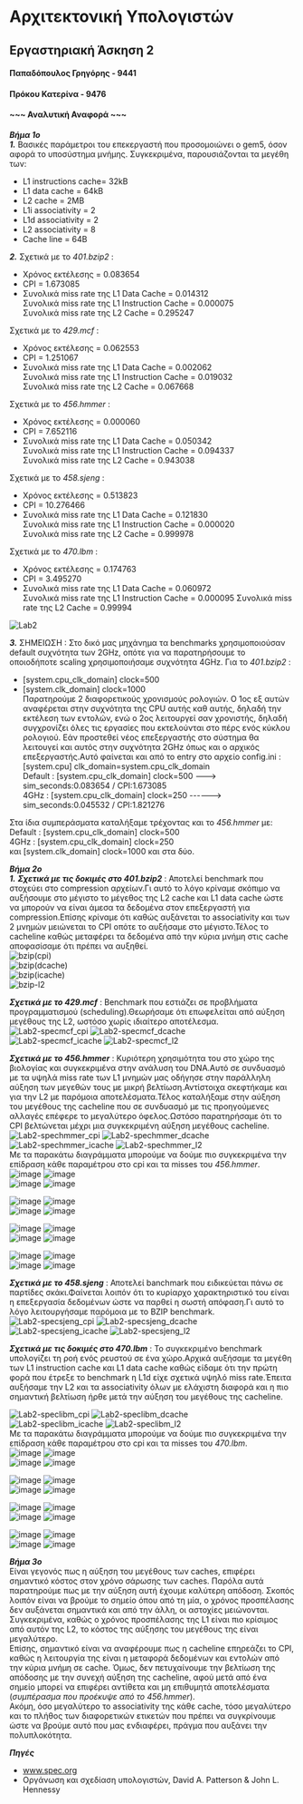 # Αρχιτεκτονική Υπολογιστών 
## Εργαστηριακή Άσκηση 2
#### Παπαδόπουλος Γρηγόρης - 9441
#### Πρόκου Κατερίνα - 9476
#### ~~~ Αναλυτική Αναφορά ~~~   
***Βήμα 1ο***  
***_1._*** Βασικές παράμετροι του επεκεργαστή που προσομοιώνει ο gem5, όσον αφορά το υποσύστημα μνήμης. Συγκεκριμένα, παρουσιάζονται τα μεγέθη των:  
* L1 instructions cache= 32kB
* L1 data cache = 64kB
* L2 cache = 2MB
* L1i associativity = 2
* L1d associativity = 2
* L2 associativity = 8
* Cache line = 64B

***_2._***  Σχετικά με το _401.bzip2_ :  
* Χρόνος εκτέλεσης = 0.083654  
* CPI = 1.673085   
* Συνολικά miss rate της L1 Data Cache = 0.014312  
Συνολικά miss rate της L1 Instruction Cache = 0.000075  
Συνολικά miss rate της L2 Cache = 0.295247  

Σχετικά με το _429.mcf_ :  
* Χρόνος εκτέλεσης = 0.062553  
* CPI = 1.251067    
* Συνολικά miss rate της L1 Data Cache = 0.002062  
Συνολικά miss rate της L1 Instruction Cache = 0.019032   
Συνολικά miss rate της L2 Cache = 0.067668  

Σχετικά με το _456.hmmer_ :  
* Χρόνος εκτέλεσης =  0.000060    
* CPI = 7.652116   
* Συνολικά miss rate της L1 Data Cache = 0.050342      
Συνολικά miss rate της L1 Instruction Cache = 0.094337      
Συνολικά miss rate της L2 Cache = 0.943038    

Σχετικά με το _458.sjeng_ :  
* Χρόνος εκτέλεσης = 0.513823     
* CPI = 10.276466    
* Συνολικά miss rate της L1 Data Cache = 0.121830  
Συνολικά miss rate της L1 Instruction Cache = 0.000020    
Συνολικά miss rate της L2 Cache = 0.999978  

Σχετικά με το _470.lbm_ :   
* Χρόνος εκτέλεσης = 0.174763  
* CPI = 3.495270   
* Συνολικά miss rate της L1 Data Cache = 0.060972      
Συνολικά miss rate της L1 Instruction Cache = 0.000095
Συνολικά miss rate της L2 Cache = 0.99994  

![Lab2](https://user-images.githubusercontent.com/58628111/101346360-1776b100-3891-11eb-8eb2-e904205d2ed0.png)  


***_3._*** ΣΗΜΕΙΩΣΗ : Στο δικό μας μηχάνημα τα benchmarks χρησιμοποιούσαν default συχνότητα των 2GHz, οπότε για να παρατηρήσουμε το οποιοδήποτε scaling χρησιμοποιήσαμε συχνότητα 4GHz. Για το _401.bzip2_ :  
* [system.cpu_clk_domain] clock=500  
* [system.clk_domain] clock=1000  
Παρατηρούμε 2 διαφορετικούς χρονισμούς ρολογιών. Ο 1ος εξ αυτών αναφέρεται στην συχνότητα της CPU αυτής καθ αυτής, δηλαδή την εκτέλεση των εντολών, ενώ ο 2ος λειτουργεί σαν χρονιστής, δηλαδή συγχρονίζει όλες τις εργασίες που εκτελούνται στο πέρς ενός κύκλου ρολογιού. Εάν προστεθεί νέος επεξεργαστής στο σύστημα θα λειτουγεί και αυτός στην συχνότητα 2GHz όπως και ο αρχικός επεξεργαστής.Αυτό φαίνεται και από το entry στο αρχείο config.ini :  
[system.cpu] clk_domain=system.cpu_clk_domain   
Default : [system.cpu_clk_domain] clock=500  --->  sim_seconds:0.083654 / CPI:1.673085  
4GHz : [system.cpu_clk_domain] clock=250  ------>  sim_seconds:0.045532 / CPI:1.821276  

Στα ίδια συμπεράσματα καταλήξαμε τρέχοντας και το _456.hmmer_ με:  
Default : [system.cpu_clk_domain] clock=500  
4GHz : [system.cpu_clk_domain] clock=250  
και [system.clk_domain] clock=1000 και στα δύο.  

***Βήμα 2ο***  
***_1._***  ***Σχετικά με τις δοκιμές στο _401.bzip2_*** : Αποτελεί benchmark που στοχεύει στο compression αρχείων.Γι αυτό το λόγο κρίναμε σκόπιμο να αυξήσουμε στο μέγιστο το μέγεθος της L2 cache και L1 data cache ώστε να μπορούν να είναι άμεσα τα δεδομένα στον επεξεργαστή για compression.Επίσης κρίναμε ότι καθώς αυξάνεται το associativity και των 2 μνημών μειώνεται το CPI οπότε το αυξήσαμε στο μέγιστο.Τέλος το cacheline καθώς μεταφέρει τα δεδομένα από την κύρια μνήμη στις cache αποφασίσαμε ότι πρέπει να αυξηθεί.  
![bzip(cpi)](https://user-images.githubusercontent.com/58628111/101296299-4ce8b380-382b-11eb-9255-9e5f589ee774.png)  
![bzip(dcache)](https://user-images.githubusercontent.com/58628111/101296303-4fe3a400-382b-11eb-9621-d5ecf16438fb.png)  
![bzip(icache)](https://user-images.githubusercontent.com/58628111/101296304-5245fe00-382b-11eb-8566-3af4b4133942.png)  
![bzip-l2](https://user-images.githubusercontent.com/58628111/101296305-540fc180-382b-11eb-9eaf-ea6849039fc8.png)  

***Σχετικά με το _429.mcf_*** : Benchmark που εστιάζει σε προβλήματα προγραμματισμού (scheduling).Θεωρήσαμε ότι επωφελείται από αύξηση μεγέθους της L2, ωστόσο χωρίς ιδιαίτερο αποτέλεσμα.  
![Lab2-specmcf_cpi](https://user-images.githubusercontent.com/58628111/101356573-f0c07680-38a0-11eb-8787-6ae4dd8b7d95.png)  ![Lab2-specmcf_dcache](https://user-images.githubusercontent.com/58628111/101356581-f4ec9400-38a0-11eb-9742-906c4afa5da7.png)  
![Lab2-specmcf_icache](https://user-images.githubusercontent.com/58628111/101356586-f74eee00-38a0-11eb-9623-7bd695619aa5.png)  ![Lab2-specmcf_l2](https://user-images.githubusercontent.com/58628111/101356599-fc13a200-38a0-11eb-8d22-6d72c171bc2c.png)  


***Σχετικά με το _456.hmmer_*** : Κυριότερη χρησιμότητα του στο χώρο της βιολογίας και συγκεκριμένα στην ανάλυση του DNA.Αυτό σε συνδυασμό με τα υψηλά miss rate των L1 μνημών μας οδήγησε στην παράλληλη αύξηση των μεγεθών τους με μικρή βελτίωση.Αντίστοιχα σκεφτήκαμε και για την L2 με παρόμοια αποτελέσματα.Τέλος καταλήξαμε στην αύξηση του μεγέθους της cacheline που σε συνδυασμό με τις προηγούμενες αλλαγές επέφερε το μεγαλύτερο όφελος.Ωστόσο παρατηρήσαμε ότι το CPI βελτώνεται μέχρι μια συγκεκριμένη αύξηση μεγέθους cacheline.    
![Lab2-spechmmer_cpi](https://user-images.githubusercontent.com/58628111/101347311-8ef91000-3892-11eb-815f-ad04d0145a8e.png)  ![Lab2-spechmmer_dcache](https://user-images.githubusercontent.com/58628111/101347318-90c2d380-3892-11eb-8626-c310a83c827b.png)
![Lab2-spechmmer_icache](https://user-images.githubusercontent.com/58628111/101347325-94eef100-3892-11eb-9b22-683971168ed7.png)  ![Lab2-spechmmer_l2](https://user-images.githubusercontent.com/58628111/101347332-96b8b480-3892-11eb-9dfd-20ceb8f30d5e.png)   
Με τα παρακάτω διαγράμματα μπορούμε να δούμε πιο συγκεκριμένα την επίδραση κάθε παραμέτρου στο cpi και τα misses του _456.hmmer_.    
![image](https://user-images.githubusercontent.com/58628111/101842062-ef68a580-3b4f-11eb-9088-53f763fba7f0.png) ![image](https://user-images.githubusercontent.com/58628111/101842074-f42d5980-3b4f-11eb-8665-ad4f93940270.png)   
![image](https://user-images.githubusercontent.com/58628111/101842289-643bdf80-3b50-11eb-96da-b7f27fa46be3.png) ![image](https://user-images.githubusercontent.com/58628111/101842302-6aca5700-3b50-11eb-982d-b0d8a70869cb.png)   

![image](https://user-images.githubusercontent.com/58628111/101842515-e0362780-3b50-11eb-8e29-53a7667d173d.png) ![image](https://user-images.githubusercontent.com/58628111/101842522-e4fadb80-3b50-11eb-8635-70c23da5f517.png)   
![image](https://user-images.githubusercontent.com/58628111/101842529-e926f900-3b50-11eb-9420-44eeb23bbc26.png) ![image](https://user-images.githubusercontent.com/58628111/101842537-ee844380-3b50-11eb-8955-f2fcc8b0376f.png)    

![image](https://user-images.githubusercontent.com/58628111/101842932-ccd78c00-3b51-11eb-8fa0-027e881b0e0a.png) ![image](https://user-images.githubusercontent.com/58628111/101842941-d3660380-3b51-11eb-834c-c2a00d64010f.png)   
![image](https://user-images.githubusercontent.com/58628111/101842948-d6f98a80-3b51-11eb-8cfa-532797710a22.png) ![image](https://user-images.githubusercontent.com/58628111/101842954-d9f47b00-3b51-11eb-8693-5274a9c667db.png)   

![image](https://user-images.githubusercontent.com/58628111/101842849-969a0c80-3b51-11eb-9313-37e30a339680.png) ![image](https://user-images.githubusercontent.com/58628111/101842856-9994fd00-3b51-11eb-8611-cf4820eb200e.png)   
![image](https://user-images.githubusercontent.com/58628111/101842862-9c8fed80-3b51-11eb-9cc4-44525a1fd89c.png) ![image](https://user-images.githubusercontent.com/58628111/101842865-9ef24780-3b51-11eb-8700-b6e6c41d1a70.png)    

***Σχετικά με το _458.sjeng_*** : Αποτελεί banchmark που ειδικεύεται πάνω σε παρτίδες σκάκι.Φαίνεται λοιπόν ότι το κυρίαρχο χαρακτηριστικό του είναι η επεξεργασία δεδομένων ώστε να παρθεί η σωστή απόφαση.Γι αυτό το λόγο λειτουργήσαμε παρόμοια με το BZIP benchmark.   
![Lab2-specsjeng_cpi](https://user-images.githubusercontent.com/58628111/101296393-f29c2280-382b-11eb-9906-ffbb5c9fd0e5.png)  ![Lab2-specsjeng_dcache](https://user-images.githubusercontent.com/58628111/101296395-f465e600-382b-11eb-9271-13fe021e720b.png)  
![Lab2-specsjeng_icache](https://user-images.githubusercontent.com/58628111/101296397-f62fa980-382b-11eb-8cdd-fb1f50f887d1.png)  ![Lab2-specsjeng_l2](https://user-images.githubusercontent.com/58628111/101296400-f92a9a00-382b-11eb-8e99-6c095ced9c7c.png)  

***Σχετικά με τις δοκιμές στο _470.lbm_*** : Το συγκεκριμένο benchmark υπολογίζει τη ροή ενός ρευστού σε ένα χώρο.Αρχικά αυξήσαμε τα μεγέθη των L1 instruction cache και L1 data cache καθώς είδαμε ότι την πρώτη φορά που έτρεξε το benchmark η L1d είχε σχετικά υψηλό miss rate.Έπειτα αυξήσαμε την L2 και τα associativity όλων με ελάχιστη διαφορά και η πιο σημαντική βελτίωση ήρθε μετά την αύξηση του μεγέθους της cacheline.   

![Lab2-speclibm_cpi](https://user-images.githubusercontent.com/58628111/101345248-73403a80-388f-11eb-8fd6-e9bbd6e93ab1.png)  ![Lab2-speclibm_dcache](https://user-images.githubusercontent.com/58628111/101345257-7804ee80-388f-11eb-9be2-228e533e080e.png)  
![Lab2-speclibm_icache](https://user-images.githubusercontent.com/58628111/101345268-7a674880-388f-11eb-870e-795aa8b1fe55.png)  ![Lab2-speclibm_l2](https://user-images.githubusercontent.com/58628111/101345293-805d2980-388f-11eb-8a50-6346adaa3a14.png)   
Με τα παρακάτω διαγράμματα μπορούμε να δούμε πιο συγκεκριμένα την επίδραση κάθε παραμέτρου στο cpi και τα misses του _470.lbm_.  
![image](https://user-images.githubusercontent.com/58628111/101932770-f5a86180-3be3-11eb-887d-8c79bcf87f3f.png) ![image](https://user-images.githubusercontent.com/58628111/101932783-f9d47f00-3be3-11eb-8a38-fab280db62ad.png)   
![image](https://user-images.githubusercontent.com/58628111/101932796-fd680600-3be3-11eb-9c83-d8692ac7f76f.png) ![image](https://user-images.githubusercontent.com/58628111/101932808-0062f680-3be4-11eb-9ce6-721a78689d36.png)   

![image](https://user-images.githubusercontent.com/58628111/101932901-1ffa1f00-3be4-11eb-83f8-7b5e111b0266.png) ![image](https://user-images.githubusercontent.com/58628111/101932919-238da600-3be4-11eb-95fc-0bc894a5f306.png)   
![image](https://user-images.githubusercontent.com/58628111/101932931-27212d00-3be4-11eb-8a1d-99195db39b41.png) ![image](https://user-images.githubusercontent.com/58628111/101932945-2be5e100-3be4-11eb-9ca2-816f7d751c59.png)   

![image](https://user-images.githubusercontent.com/58628111/101936672-846bad00-3be9-11eb-8c20-ac32b58b6cb3.png) ![image](https://user-images.githubusercontent.com/58628111/101936688-87ff3400-3be9-11eb-8968-92d999cac048.png)   
![image](https://user-images.githubusercontent.com/58628111/101936698-8d5c7e80-3be9-11eb-97db-93db301199d4.png) ![image](https://user-images.githubusercontent.com/58628111/101936707-92213280-3be9-11eb-9da7-a3c3697bb378.png)   

![image](https://user-images.githubusercontent.com/58628111/101944017-b6ced780-3bf4-11eb-8c30-a3a3989ba791.png) ![image](https://user-images.githubusercontent.com/58628111/101944028-bafaf500-3bf4-11eb-9da4-438726379190.png)   
![image](https://user-images.githubusercontent.com/58628111/101944047-be8e7c00-3bf4-11eb-9d93-e99d7a1ac98a.png) ![image](https://user-images.githubusercontent.com/58628111/101944056-c3533000-3bf4-11eb-86c8-3f48ea2a567f.png)   




***Βήμα 3ο***  
Είναι γεγονός πως η αύξηση του μεγέθους των caches, επιφέρει σημαντικό κόστος στον χρόνο σάρωσης των caches. Παρόλα αυτά παρατηρούμε πως με την αύξηση αυτή έχουμε καλύτερη απόδοση. Σκοπός λοιπόν είναι να βρούμε το σημείο όπου από τη μία, ο χρόνος προσπέλασης δεν αυξάνεται σημαντικά και από την άλλη, οι αστοχίες μειώνονται. Συγκεκριμένα, καθώς ο χρόνος προσπέλασης της L1 είναι πιο κρίσιμος από αυτόν της L2, το κόστος της αύξησης του μεγέθους της είναι μεγαλύτερο.   
Επίσης, σημαντικό είναι να αναφέρουμε πως η cacheline επηρεάζει το CPI, καθώς η λειτουργία της είναι η μεταφορά δεδομένων και εντολών από την κύρια μνήμη σε cache. Όμως, δεν πετυχαίνουμε την βελτίωση της απόδοσης με την συνεχή αύξηση της cacheline, αφού μετά από ένα σημείο μπορεί να επιφέρει αντίθετα και μη επιθυμητά αποτελέσματα (_συμπέρασμα που προέκυψε από το 456.hmmer_).  
Ακόμη, όσο μεγαλύτερο το associativity της κάθε cache, τόσο μεγαλύτερο και το πλήθος των διαφορετικών ετικετών που πρέπει να συγκρίνουμε ώστε να βρούμε αυτό που μας ενδιαφέρει, πράγμα που αυξάνει την πολυπλοκότητα.   


***Πηγές***  
- www.spec.org   
- Οργάνωση και σχεδίαση υπολογιστών, David A. Patterson & John L. Hennessy  





 



